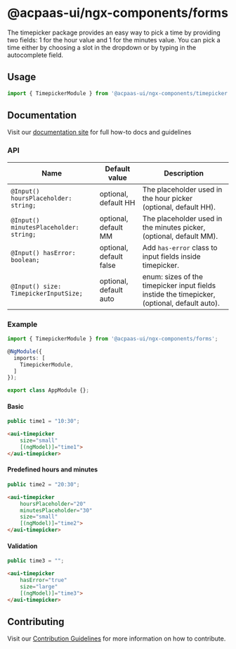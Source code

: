 # @acpaas-ui/ngx-components/forms

The timepicker package provides an easy way to pick a time by providing two fields: 1 for the hour value and 1 for the minutes value. You can pick a time either by choosing a slot in the dropdown or by typing in the autocomplete field.

## Usage

```typescript
import { TimepickerModule } from '@acpaas-ui/ngx-components/timepicker'`;
```

## Documentation

Visit our [documentation site](https://acpaas-ui.digipolis.be/) for full how-to docs and guidelines

### API

| Name         | Default value | Description |
| -----------  | ------ | -------------------------- |
| `@Input() hoursPlaceholder: string;` | optional, default HH | The placeholder used in the hour picker (optional, default HH). |
| `@Input() minutesPlaceholder: string;` | optional, default MM | The placeholder used in the minutes picker, (optional, default MM). |
| `@Input() hasError: boolean;` | optional, default false | Add `has-error` class to input fields inside timepicker. |
| `@Input() size: TimepickerInputSize;` | optional, default auto | enum: sizes of the timepicker input fields instide the timepicker, (optional, default auto). |

### Example

```typescript
import { TimepickerModule } from '@acpaas-ui/ngx-components/forms';

@NgModule({
  imports: [
    TimepickerModule,
  ]
});

export class AppModule {};
```

#### Basic

```typescript
public time1 = "10:30";
```

```html
<aui-timepicker
	size="small"
	[(ngModel)]="time1">
</aui-timepicker>
```

#### Predefined hours and minutes

```typescript
public time2 = "20:30";
```

```html
<aui-timepicker
	hoursPlaceholder="20"
	minutesPlaceholder="30"
	size="small"
	[(ngModel)]="time2">
</aui-timepicker>
```

#### Validation

```typescript
public time3 = "";
```

```html
<aui-timepicker
	hasError="true"
	size="large"
	[(ngModel)]="time3">
</aui-timepicker>
```

## Contributing

Visit our [Contribution Guidelines](../../../../../CONTRIBUTING.md) for more information on how to contribute.
